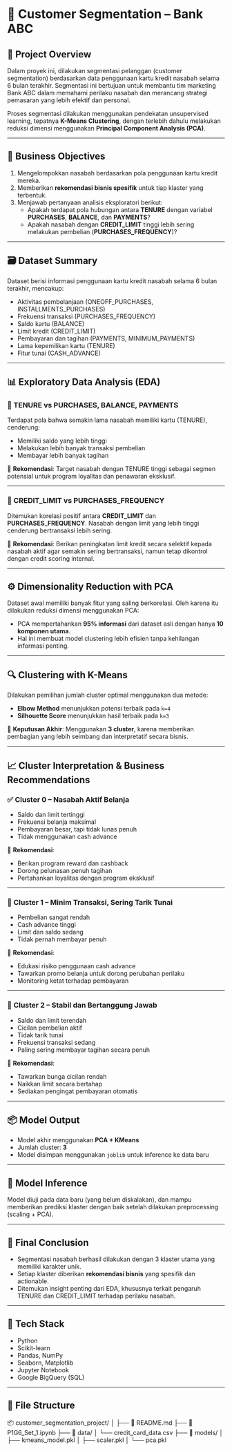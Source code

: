 # 🏦 Customer Segmentation – Bank ABC

## 📌 Project Overview

Dalam proyek ini, dilakukan segmentasi pelanggan (customer segmentation) berdasarkan data penggunaan kartu kredit nasabah selama 6 bulan terakhir. Segmentasi ini bertujuan untuk membantu tim marketing Bank ABC dalam memahami perilaku nasabah dan merancang strategi pemasaran yang lebih efektif dan personal.

Proses segmentasi dilakukan menggunakan pendekatan unsupervised learning, tepatnya **K-Means Clustering**, dengan terlebih dahulu melakukan reduksi dimensi menggunakan **Principal Component Analysis (PCA)**.

---

## 🎯 Business Objectives

1. Mengelompokkan nasabah berdasarkan pola penggunaan kartu kredit mereka.
2. Memberikan **rekomendasi bisnis spesifik** untuk tiap klaster yang terbentuk.
3. Menjawab pertanyaan analisis eksploratori berikut:
   - Apakah terdapat pola hubungan antara **TENURE** dengan variabel **PURCHASES**, **BALANCE**, dan **PAYMENTS**?
   - Apakah nasabah dengan **CREDIT_LIMIT** tinggi lebih sering melakukan pembelian (**PURCHASES_FREQUENCY**)?

---

## 🗃️ Dataset Summary

Dataset berisi informasi penggunaan kartu kredit nasabah selama 6 bulan terakhir, mencakup:
- Aktivitas pembelanjaan (ONEOFF_PURCHASES, INSTALLMENTS_PURCHASES)
- Frekuensi transaksi (PURCHASES_FREQUENCY)
- Saldo kartu (BALANCE)
- Limit kredit (CREDIT_LIMIT)
- Pembayaran dan tagihan (PAYMENTS, MINIMUM_PAYMENTS)
- Lama kepemilikan kartu (TENURE)
- Fitur tunai (CASH_ADVANCE)

---

## 📊 Exploratory Data Analysis (EDA)

### 🔹 TENURE vs PURCHASES, BALANCE, PAYMENTS

Terdapat pola bahwa semakin lama nasabah memiliki kartu (TENURE), cenderung:
- Memiliki saldo yang lebih tinggi
- Melakukan lebih banyak transaksi pembelian
- Membayar lebih banyak tagihan

📌 **Rekomendasi**:
Target nasabah dengan TENURE tinggi sebagai segmen potensial untuk program loyalitas dan penawaran eksklusif.

---

### 🔹 CREDIT_LIMIT vs PURCHASES_FREQUENCY

Ditemukan korelasi positif antara **CREDIT_LIMIT** dan **PURCHASES_FREQUENCY**. Nasabah dengan limit yang lebih tinggi cenderung bertransaksi lebih sering.

📌 **Rekomendasi**:
Berikan peningkatan limit kredit secara selektif kepada nasabah aktif agar semakin sering bertransaksi, namun tetap dikontrol dengan credit scoring internal.

---

## ⚙️ Dimensionality Reduction with PCA

Dataset awal memiliki banyak fitur yang saling berkorelasi. Oleh karena itu dilakukan reduksi dimensi menggunakan PCA:

- PCA mempertahankan **95% informasi** dari dataset asli dengan hanya **10 komponen utama**.
- Hal ini membuat model clustering lebih efisien tanpa kehilangan informasi penting.

---

## 🔍 Clustering with K-Means

Dilakukan pemilihan jumlah cluster optimal menggunakan dua metode:
- **Elbow Method** menunjukkan potensi terbaik pada `k=4`
- **Silhouette Score** menunjukkan hasil terbaik pada `k=3`

📌 **Keputusan Akhir**: Menggunakan **3 cluster**, karena memberikan pembagian yang lebih seimbang dan interpretatif secara bisnis.

---

## 📈 Cluster Interpretation & Business Recommendations

### ✅ Cluster 0 – Nasabah Aktif Belanja
- Saldo dan limit tertinggi
- Frekuensi belanja maksimal
- Pembayaran besar, tapi tidak lunas penuh
- Tidak menggunakan cash advance

📌 **Rekomendasi**:
- Berikan program reward dan cashback
- Dorong pelunasan penuh tagihan
- Pertahankan loyalitas dengan program eksklusif

---

### 💸 Cluster 1 – Minim Transaksi, Sering Tarik Tunai
- Pembelian sangat rendah
- Cash advance tinggi
- Limit dan saldo sedang
- Tidak pernah membayar penuh

📌 **Rekomendasi**:
- Edukasi risiko penggunaan cash advance
- Tawarkan promo belanja untuk dorong perubahan perilaku
- Monitoring ketat terhadap pembayaran

---

### 🧾 Cluster 2 – Stabil dan Bertanggung Jawab
- Saldo dan limit terendah
- Cicilan pembelian aktif
- Tidak tarik tunai
- Frekuensi transaksi sedang
- Paling sering membayar tagihan secara penuh

📌 **Rekomendasi**:
- Tawarkan bunga cicilan rendah
- Naikkan limit secara bertahap
- Sediakan pengingat pembayaran otomatis

---

## 📦 Model Output

- Model akhir menggunakan **PCA + KMeans**
- Jumlah cluster: **3**
- Model disimpan menggunakan `joblib` untuk inference ke data baru

---

## 🧪 Model Inference

Model diuji pada data baru (yang belum diskalakan), dan mampu memberikan prediksi klaster dengan baik setelah dilakukan preprocessing (scaling + PCA).

---

## 📌 Final Conclusion

- Segmentasi nasabah berhasil dilakukan dengan 3 klaster utama yang memiliki karakter unik.
- Setiap klaster diberikan **rekomendasi bisnis** yang spesifik dan actionable.
- Ditemukan insight penting dari EDA, khususnya terkait pengaruh TENURE dan CREDIT_LIMIT terhadap perilaku nasabah.

---

## 🧠 Tech Stack

- Python
- Scikit-learn
- Pandas, NumPy
- Seaborn, Matplotlib
- Jupyter Notebook
- Google BigQuery (SQL)

---

## 📁 File Structure
📦 customer_segmentation_project/
│
├── 📄 README.md
├── 📓 P1G6_Set_1.ipynb
├── 📂 data/
│   └── credit_card_data.csv
├── 📂 models/
│   ├── kmeans_model.pkl
│   ├── scaler.pkl
│   └── pca.pkl
